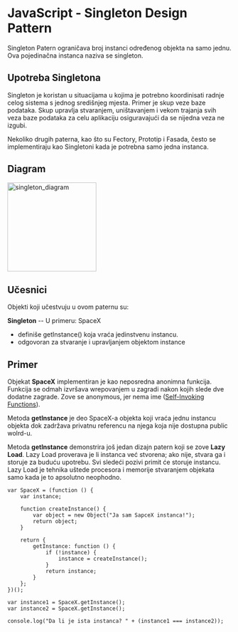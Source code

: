# JavaScript - Singleton Design Pattern

Singleton Patern ograničava broj instanci određenog objekta na samo jednu. Ova pojedinačna instanca naziva se singleton.

## Upotreba Singletona

Singleton je koristan u situacijama u kojima je potrebno koordinisati radnje celog sistema s jednog središnjeg mjesta. Primer je skup veze baze podataka. Skup upravlja stvaranjem, uništavanjem i vekom trajanja svih veza baze podataka za celu aplikaciju osiguravajući da se nijedna veza ne izgubi. 

Nekoliko drugih paterna, kao što su Fectory, Prototip i Fasada, često se implementiraju kao Singletoni kada je potrebna samo jedna instanca.

## Diagram 

<img width="200" alt="singleton_diagram" src="https://user-images.githubusercontent.com/21141150/205888517-0f166a8c-1e08-4898-860d-b44c6e820d6e.png">

## Učesnici

Objekti koji učestvuju u ovom paternu su:

**Singleton** -- U primeru: SpaceX
- definiše getInstance() koja vraća jedinstvenu instancu.
- odgovoran za stvaranje i upravljanjem objektom instance

## Primer

Objekat **SpaceX** implementiran je kao neposredna anonimna funkcija. Funkcija se odmah izvršava wrepovanjem u zagradi nakon kojih slede dve dodatne zagrade. Zove se anonymous, jer nema ime ([Self-Invoking Functions](https://www.w3schools.com/js/js_function_definition.asp#:~:text=Self%2DInvoking%20Functions,self%2Dinvoke%20a%20function%20declaration.)).

Metoda **getInstance** je deo SpaceX-a objekta koji vraća jednu instancu objekta dok zadržava privatnu referencu na njega koja nije dostupna public wolrd-u.

Metoda **getInstance** demonstrira još jedan dizajn patern koji se zove **Lazy Load**. Lazy Load proverava je li instanca već stvorena; ako nije, stvara ga i storuje za buduću upotrebu. Svi sledeći pozivi primit će storuje instancu. Lazy Load je tehnika uštede procesora i memorije stvaranjem objekata samo kada je to apsolutno neophodno.

```
var SpaceX = (function () {
    var instance;

    function createInstance() {
        var object = new Object("Ja sam SapceX instanca!");
        return object;
    }

    return {
        getInstance: function () {
            if (!instance) {
                instance = createInstance();
            }
            return instance;
        }
    };
})();

var instance1 = SpaceX.getInstance();
var instance2 = SpaceX.getInstance();

console.log("Da li je ista instanca? " + (instance1 === instance2));
```


